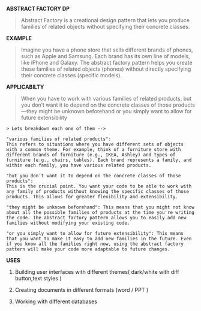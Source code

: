 **ABSTRACT FACTORY DP**

> Abstract Factory is a creational design pattern that lets you
produce families of related objects without specifying their
concrete classes.

**EXAMPLE**

> Imagine you have a phone store that sells different brands of phones, such as Apple and Samsung. Each brand has its own line of models, like iPhone and Galaxy. The abstract factory pattern helps you create these families of related objects (phones) without directly specifying their concrete classes (specific models).


**APPLICABILTY**

>  When you have to work with various families of related products, but you don’t want it to depend on the concrete classes of those products—they might be unknown beforehand or you simply want to allow for future extensibility

    > Lets breakdown each one of them -->
    
    "various families of related products": 
    This refers to situations where you have different sets of objects with a common theme. For example, think of a furniture store with different brands of furniture (e.g., IKEA, Ashley) and types of furniture (e.g., chairs, tables). Each brand represents a family, and within each family, you have various related products.

    "but you don’t want it to depend on the concrete classes of those products": 
    This is the crucial point. You want your code to be able to work with any family of products without knowing the specific classes of those products. This allows for greater flexibility and extensibility.

    "they might be unknown beforehand": This means that you might not know about all the possible families of products at the time you're writing the code. The abstract factory pattern allows you to easily add new families without modifying your existing code.

    "or you simply want to allow for future extensibility": This means that you want to make it easy to add new families in the future. Even if you know all the families right now, using the abstract factory pattern will make your code more adaptable to future changes.


**USES**

1. Building user interfaces with different themes( dark/white with diff button,text styles )

2. Creating documents in different formats (word / PPT )

3. Working with different databases







